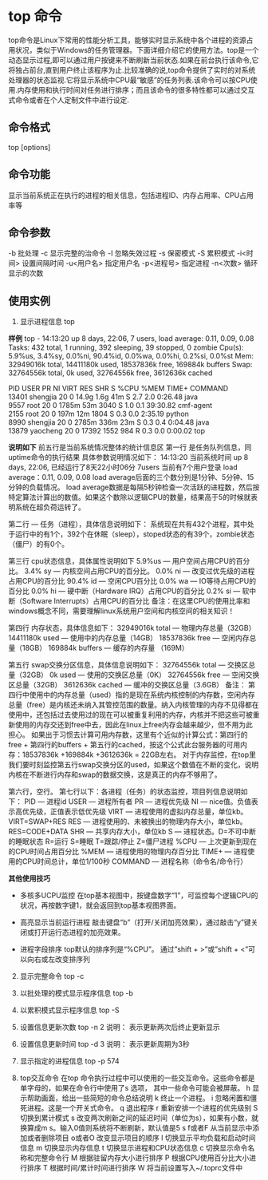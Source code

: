 # top 命令
top命令是Linux下常用的性能分析工具，能够实时显示系统中各个进程的资源占用状况，类似于Windows的任务管理器。下面详细介绍它的使用方法。top是一个动态显示过程,即可以通过用户按键来不断刷新当前状态.如果在前台执行该命令,它将独占前台,直到用户终止该程序为止.比较准确的说,top命令提供了实时的对系统处理器的状态监视.它将显示系统中CPU最“敏感”的任务列表.该命令可以按CPU使用.内存使用和执行时间对任务进行排序；而且该命令的很多特性都可以通过交互式命令或者在个人定制文件中进行设定.

## 命令格式
top [options]

## 命令功能
显示当前系统正在执行的进程的相关信息，包括进程ID、内存占用率、CPU占用率等

## 命令参数
-b 批处理
-c 显示完整的治命令
-I 忽略失效过程
-s 保密模式
-S 累积模式
-i<时间> 设置间隔时间
-u<用户名> 指定用户名
-p<进程号> 指定进程
-n<次数> 循环显示的次数

## 使用实例
1. 显示进程信息
top

**样例**
top - 14:13:20 up 8 days, 22:06,  7 users,  load average: 0.11, 0.09, 0.08    
Tasks: 432 total,   1 running, 392 sleeping,  39 stopped,   0 zombie
Cpu(s):  5.9%us,  3.4%sy,  0.0%ni, 90.4%id,  0.0%wa,  0.0%hi,  0.2%si,  0.0%st
Mem:  32949016k total, 14411180k used, 18537836k free,   169884k buffers
Swap: 32764556k total,        0k used, 32764556k free,  3612636k cached

  PID USER      PR  NI  VIRT  RES  SHR S %CPU %MEM    TIME+  COMMAND                                                    
13401 shengjia  20   0 14.9g 1.6g  41m S  2.7  2.0   0:26.48 java                                                        
 9557 root      20   0 1785m  53m 3040 S  1.0  0.1  39:30.82 cmf-agent                                                   
 2155 root      20   0  197m  12m 1804 S  0.3  0.0   2:35.19 python                                                      
 8990 shengjia  20   0 2785m 336m  23m S  0.3  0.4   0:04.48 java                                                        
13879 yaocheng  20   0 17392 1552  984 R  0.3  0.0   0:00.02 top      

**说明如下**
前五行是当前系统情况整体的统计信息区
第一行 是任务队列信息，同uptime命令的执行结果 具体参数说明情况如下：
14:13:20  当前系统时间
up 8 days, 22:06, 已经运行了8天22小时06分
7users    当前有7个用户登录
load average：0.11, 0.09, 0.08 load average后面的三个数分别是1分钟、5分钟、15分钟的负载情况。
load average数据是每隔5秒钟检查一次活跃的进程数，然后按特定算法计算出的数值。如果这个数除以逻辑CPU的数量，结果高于5的时候就表明系统在超负荷运转了。

第二行  — 任务（进程），具体信息说明如下：
系统现在共有432个进程，其中处于运行中的有1个，392个在休眠（sleep），stoped状态的有39个，zombie状态（僵尸）的有0个。

第三行 cpu状态信息，具体属性说明如下
5.9%us — 用户空间占用CPU的百分比。
3.4% sy — 内核空间占用CPU的百分比。
0.0% ni — 改变过优先级的进程占用CPU的百分比
90.4% id — 空闲CPU百分比
0.0% wa — IO等待占用CPU的百分比
0.0% hi — 硬中断（Hardware IRQ）占用CPU的百分比
0.2% si — 软中断（Software Interrupts）占用CPU的百分比
备注：在这里CPU的使用比率和windows概念不同，需要理解linux系统用户空间和内核空间的相关知识！

第四行 内存状态，具体信息如下：
32949016k total — 物理内存总量（32GB）
14411180k used — 使用中的内存总量（14GB）
18537836k free — 空闲内存总量（18GB）
169884k buffers — 缓存的内存量 （169M）

第五行 swap交换分区信息，具体信息说明如下：
32764556k total — 交换区总量（32GB）
0k used — 使用的交换区总量（0K）
32764556k free — 空闲交换区总量（32GB）
3612636k cached — 缓冲的交换区总量（3.6GB）
备注：
第四行中使用中的内存总量（used）指的是现在系统内核控制的内存数，空闲内存总量（free）是内核还未纳入其管控范围的数量。纳入内核管理的内存不见得都在使用中，还包括过去使用过的现在可以被重复利用的内存，内核并不把这些可被重新使用的内存交还到free中去，因此在linux上free内存会越来越少，但不用为此担心。
如果出于习惯去计算可用内存数，这里有个近似的计算公式：第四行的free + 第四行的buffers + 第五行的cached，按这个公式此台服务器的可用内存：18537836k +169884k +3612636k = 22GB左右。
对于内存监控，在top里我们要时刻监控第五行swap交换分区的used，如果这个数值在不断的变化，说明内核在不断进行内存和swap的数据交换，这是真正的内存不够用了。

第六行，空行。
第七行以下：各进程（任务）的状态监控，项目列信息说明如下：
PID — 进程id
USER — 进程所有者
PR — 进程优先级
NI — nice值。负值表示高优先级，正值表示低优先级
VIRT — 进程使用的虚拟内存总量，单位kb。VIRT=SWAP+RES
RES — 进程使用的、未被换出的物理内存大小，单位kb。RES=CODE+DATA
SHR — 共享内存大小，单位kb
S — 进程状态。D=不可中断的睡眠状态 R=运行 S=睡眠 T=跟踪/停止 Z=僵尸进程
%CPU — 上次更新到现在的CPU时间占用百分比
%MEM — 进程使用的物理内存百分比
TIME+ — 进程使用的CPU时间总计，单位1/100秒
COMMAND — 进程名称（命令名/命令行）

**其他使用技巧**
* 多核多UCPU监控
在top基本视图中，按键盘数字“1”，可监控每个逻辑CPU的状况，再按数字键1，就会返回到top基本视图界面。

* 高亮显示当前运行进程
敲击键盘“b”（打开/关闭加亮效果），通过敲击“y”键关闭或打开运行态进程的加亮效果。

* 进程字段排序
top默认的排序列是“%CPU”。
 通过”shift + >”或”shift + <”可以向右或左改变排序列

2. 显示完整命令
top -c

3. 以批处理的模式显示程序信息
top -b

4. 以累积模式显示程序信息
top -S

5. 设置信息更新次数
top -n 2
说明：
表示更新两次后终止更新显示

6. 设置信息更新时间
top -d 3
说明：
表示更新周期为3秒

7. 显示指定的进程信息
top -p 574

8. top交互命令
在top 命令执行过程中可以使用的一些交互命令。这些命令都是单字母的，如果在命令行中使用了s 选项， 其中一些命令可能会被屏蔽。
h 显示帮助画面，给出一些简短的命令总结说明
k 终止一个进程。
i 忽略闲置和僵死进程。这是一个开关式命令。
q 退出程序
r 重新安排一个进程的优先级别
S 切换到累计模式
s 改变两次刷新之间的延迟时间（单位为s），如果有小数，就换算成m s。输入0值则系统将不断刷新，默认值是5 s
f或者F 从当前显示中添加或者删除项目
o或者O 改变显示项目的顺序
l 切换显示平均负载和启动时间信息
m 切换显示内存信息
t 切换显示进程和CPU状态信息
c 切换显示命令名称和完整命令行
M 根据驻留内存大小进行排序
P 根据CPU使用百分比大小进行排序
T 根据时间/累计时间进行排序
	W 将当前设置写入~/.toprc文件中 